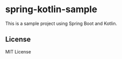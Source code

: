 # spring-kotlin-sample
This is a sample project using Spring Boot and Kotlin.

## License
MIT License
